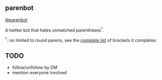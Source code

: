 ## parenbot

[@parenbot](https://twitter.com/parenbot)


A twitter bot that hates unmatched parentheses<sup>*</sup>.

<sup>*</sup>: no limited to round parens, see the
[complete list](Paren.hs#L8-L11) of brackets it completes.


## TODO

* follow/unfollow by DM
* mention everyone involved
